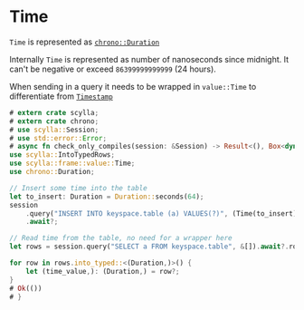 # Time
`Time` is represented as [`chrono::Duration`](https://docs.rs/chrono/0.4.19/chrono/struct.Duration.html)

Internally `Time` is represented as number of nanoseconds since midnight. 
It can't be negative or exceed `86399999999999` (24 hours).

When sending in a query it needs to be wrapped in `value::Time` to differentiate from [`Timestamp`](timestamp.md)

```rust
# extern crate scylla;
# extern crate chrono;
# use scylla::Session;
# use std::error::Error;
# async fn check_only_compiles(session: &Session) -> Result<(), Box<dyn Error>> {
use scylla::IntoTypedRows;
use scylla::frame::value::Time;
use chrono::Duration;

// Insert some time into the table
let to_insert: Duration = Duration::seconds(64);
session
    .query("INSERT INTO keyspace.table (a) VALUES(?)", (Time(to_insert),))
    .await?;

// Read time from the table, no need for a wrapper here
let rows = session.query("SELECT a FROM keyspace.table", &[]).await?.rows;

for row in rows.into_typed::<(Duration,)>() {
    let (time_value,): (Duration,) = row?;
}
# Ok(())
# }
```